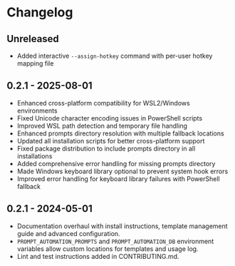 # Changelog

## Unreleased
- Added interactive `--assign-hotkey` command with per-user hotkey mapping file

## 0.2.1 - 2025-08-01
- Enhanced cross-platform compatibility for WSL2/Windows environments
- Fixed Unicode character encoding issues in PowerShell scripts  
- Improved WSL path detection and temporary file handling
- Enhanced prompts directory resolution with multiple fallback locations
- Updated all installation scripts for better cross-platform support
- Fixed package distribution to include prompts directory in all installations
- Added comprehensive error handling for missing prompts directory
- Made Windows keyboard library optional to prevent system hook errors
- Improved error handling for keyboard library failures with PowerShell fallback

## 0.2.1 - 2024-05-01
- Documentation overhaul with install instructions, template management guide and advanced configuration.
- `PROMPT_AUTOMATION_PROMPTS` and `PROMPT_AUTOMATION_DB` environment variables allow custom locations for templates and usage log.
- Lint and test instructions added in CONTRIBUTING.md.
